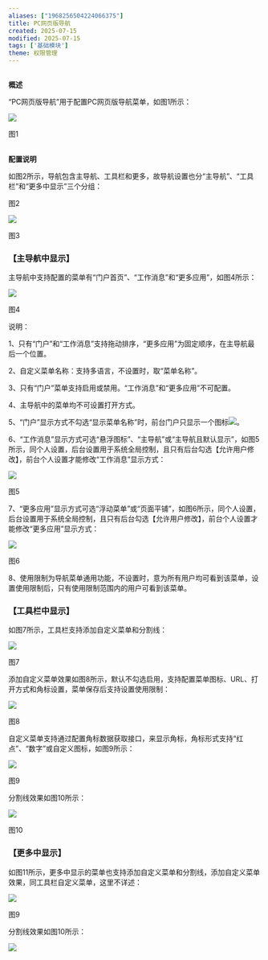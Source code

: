 ```yaml
---
aliases: ["1968256504224066375"]
title: PC网页版导航
created: 2025-07-15
modified: 2025-07-15
tags: ['基础模块']
theme: 权限管理
---
```


##

**概述**

“PC网页版导航”用于配置PC网页版导航菜单，如图1所示：

![](https://myhelpdoc.oss-cn-heyuan.aliyuncs.com/mdimages/fbc45a06015cc0fb00a654ffd1c85be8.jpg)

图1

##

**配置说明**

如图2所示，导航包含主导航、工具栏和更多，故导航设置也分“主导航”、“工具栏”和“更多中显示”三个分组：

图2

![](https://myhelpdoc.oss-cn-heyuan.aliyuncs.com/mdimages/eeaca6df95af871a92c6e8f982cd1e53.jpg)

图3

### **【主导航中显示】**

主导航中支持配置的菜单有“门户首页”、“工作消息”和“更多应用”，如图4所示：

![](https://myhelpdoc.oss-cn-heyuan.aliyuncs.com/mdimages/f0cb247dd30c2dae197761dec06dd940.jpg)

图4

说明：

1、只有“门户”和“工作消息”支持拖动排序，“更多应用”为固定顺序，在主导航最后一个位置。

2、自定义菜单名称：支持多语言，不设置时，取“菜单名称”。

3、只有“门户”菜单支持启用或禁用。“工作消息”和“更多应用”不可配置。

4、主导航中的菜单均不可设置打开方式。

5、“门户”显示方式不勾选“显示菜单名称”时，前台门户只显示一个图标![](https://myhelpdoc.oss-cn-heyuan.aliyuncs.com/mdimages/4d1960554b9dc095e15abf54128d65cc.jpg)。

6、“工作消息”显示方式可选“悬浮图标”、“主导航”或“主导航且默认显示”，如图5所示，同个人设置，后台设置用于系统全局控制，且只有后台勾选【允许用户修改】，前台个人设置才能修改“工作消息”显示方式：

![](https://myhelpdoc.oss-cn-heyuan.aliyuncs.com/mdimages/e6abf1db44675c94dfd3bfa6e7f7549f.jpg)

图5

7、“更多应用”显示方式可选“浮动菜单”或“页面平铺”，如图6所示，同个人设置，后台设置用于系统全局控制，且只有后台勾选【允许用户修改】，前台个人设置才能修改“更多应用”显示方式：

![](https://myhelpdoc.oss-cn-heyuan.aliyuncs.com/mdimages/8b7a5e66b39ef11188dcebae8a02cd42.jpg)

图6

8、使用限制为导航菜单通用功能，不设置时，意为所有用户均可看到该菜单，设置使用限制后，只有使用限制范围内的用户可看到该菜单。

### **【工具栏中显示】**

如图7所示，工具栏支持添加自定义菜单和分割线：

![](https://myhelpdoc.oss-cn-heyuan.aliyuncs.com/mdimages/35e6e33fed5696aad16c08dbafb8e363.jpg)

图7

添加自定义菜单效果如图8所示，默认不勾选启用，支持配置菜单图标、URL、打开方式和角标设置，菜单保存后支持设置使用限制：

![](https://myhelpdoc.oss-cn-heyuan.aliyuncs.com/mdimages/a3d07ab96018706f0a6bca0810e95fd0.jpg)

图8

自定义菜单支持通过配置角标数据获取接口，来显示角标，角标形式支持“红点”、“数字”或自定义图标，如图9所示：

![](https://myhelpdoc.oss-cn-heyuan.aliyuncs.com/mdimages/530dafe30951e9af44a76c9b4413e4db.jpg)

图9

分割线效果如图10所示：

![](https://myhelpdoc.oss-cn-heyuan.aliyuncs.com/mdimages/c65ac47fbabea5070bcb475a6061268a.jpg)

图10

### **【更多中显示】**

如图11所示，更多中显示的菜单也支持添加自定义菜单和分割线，添加自定义菜单效果，同工具栏自定义菜单，这里不详述：

![](https://myhelpdoc.oss-cn-heyuan.aliyuncs.com/mdimages/1316ad86d3c26f3217c6bb70f33c3c2a.jpg)

图9

分割线效果如图10所示：

![](https://myhelpdoc.oss-cn-heyuan.aliyuncs.com/mdimages/a3dec6b9682c5608a88d13968a6f76bc.jpg)


